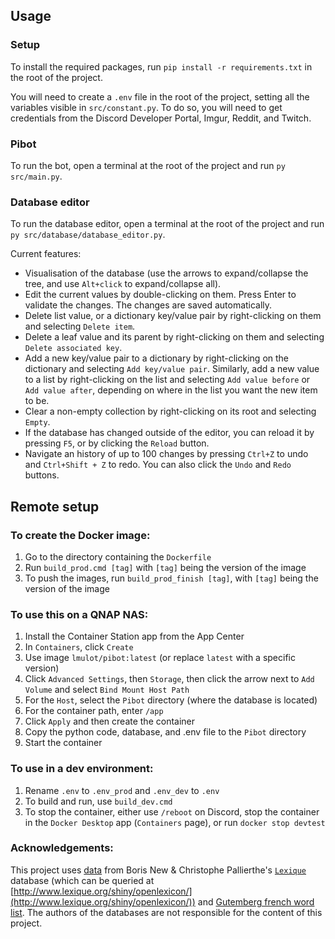 ## Usage

### Setup

To install the required packages, run `pip install -r requirements.txt` in the root of the project.

You will need to create a `.env` file in the root of the project, setting all the variables visible in `src/constant.py`.
To do so, you will need to get credentials from the Discord Developer Portal, Imgur, Reddit, and Twitch.

### Pibot

To run the bot, open a terminal at the root of the project and run `py src/main.py`.

### Database editor

To run the database editor, open a terminal at the root of the project and run `py src/database/database_editor.py`.

Current features:
- Visualisation of the database (use the arrows to expand/collapse the tree, and use `Alt+click` to expand/collapse all).
- Edit the current values by double-clicking on them. Press Enter to validate the changes. The changes are saved automatically.
- Delete list value, or a dictionary key/value pair by right-clicking on them and selecting `Delete item`.
- Delete a leaf value and its parent by right-clicking on them and selecting `Delete associated key`.
- Add a new key/value pair to a dictionary by right-clicking on the dictionary and selecting `Add key/value pair`. Similarly, add a new value to a list by right-clicking on the list and selecting `Add value before` or `Add value after`, depending on where in the list you want the new item to be.
- Clear a non-empty collection by right-clicking on its root and selecting `Empty`.
- If the database has changed outside of the editor, you can reload it by pressing `F5`, or by clicking the `Reload` button.
- Navigate an history of up to 100 changes by pressing `Ctrl+Z` to undo and `Ctrl+Shift + Z` to redo. You can also click the `Undo` and `Redo` buttons.

## Remote setup

### To create the Docker image:
1. Go to the directory containing the `Dockerfile`
2. Run `build_prod.cmd [tag]` with `[tag]` being the version of the image
3. To push the images, run `build_prod_finish [tag]`, with `[tag]` being the version of the image

### To use this on a QNAP NAS:
1. Install the Container Station app from the App Center
2. In `Containers`, click `Create`
3. Use image `lmulot/pibot:latest` (or replace `latest` with a specific version)
4. Click `Advanced Settings`, then `Storage`, then click the arrow next to `Add Volume` and select `Bind Mount Host Path`
5. For the `Host`, select the `Pibot` directory (where the database is located)
6. For the container path, enter `/app`
7. Click `Apply` and then create the container
8. Copy the python code, database, and .env file to the `Pibot` directory
9. Start the container

### To use in a dev environment:
1. Rename `.env` to `.env_prod` and `.env_dev` to `.env`
2. To build and run, use `build_dev.cmd`
3. To stop the container, either use `/reboot` on Discord, stop the container in the `Docker Desktop` app (`Containers` page), or run `docker stop devtest`

### Acknowledgements:
This project uses [data](https://github.com/ZeGmX/PiflouzBot/blob/master/src/events/assets/) from Boris New & Christophe Pallierthe's [`Lexique`](http://www.lexique.org/) database (which can be queried at [http://www.lexique.org/shiny/openlexicon/](http://www.lexique.org/shiny/openlexicon/)) and [Gutemberg french word list](https://github.com/chrplr/openlexicon/blob/master/datasets-info/Liste-de-mots-francais-Gutenberg/README-liste-francais-Gutenberg.md).
The authors of the databases are not responsible for the content of this project.
